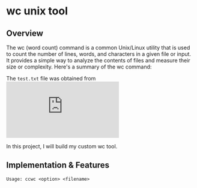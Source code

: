 # wc unix tool

## Overview
The wc (word count) command is a common Unix/Linux utility that is used to count the number of lines, words, and characters in a given file or input. It provides a simple way to analyze the contents of files and measure their size or complexity. Here's a summary of the wc command:

The `test.txt` file was obtained from ![Project Gutenberg](https://www.gutenberg.org/cache/epub/132/pg132.txt)

In this project, I will build my custom wc tool.

## Implementation & Features

`Usage: ccwc <option> <filename>`

